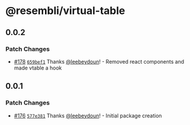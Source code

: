 # @resembli/virtual-table

## 0.0.2

### Patch Changes

- [#178](https://github.com/Resembli/ui/pull/178) [`659bef1`](https://github.com/Resembli/ui/commit/659bef1bd7789c791a5c305115b2c34eedd5b4de) Thanks [@leebeydoun](https://github.com/leebeydoun)! - Removed react components and made vtable a hook

## 0.0.1

### Patch Changes

- [#176](https://github.com/Resembli/ui/pull/176) [`577e381`](https://github.com/Resembli/ui/commit/577e381d48a4be75c98590a23890529cc4ff2f6c) Thanks [@leebeydoun](https://github.com/leebeydoun)! - Initial package creation
